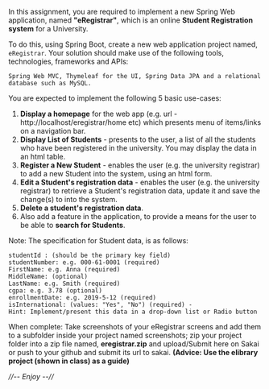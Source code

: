 In this assignment, you are required to implement a new Spring Web application, named 
**"eRegistrar"**, which is an online **Student Registration system** for a University.

To do this, using Spring Boot,
create a new web application project named,
`eRegistrar`. Your solution should make use of the following tools,
technologies, frameworks and APIs:

`Spring Web MVC, Thymeleaf for the UI, Spring Data JPA and a relational database such as MySQL.`


You are expected to implement the following 5 basic use-cases:

1. **Display a homepage** for the web app (e.g. url - http://localhost/eregistrar/home etc) which presents menu of items/links on a navigation bar.
2. **Display List of Students** - presents to the user, a list of all the students who have been registered in the university. You may display the data in an html table.
3. **Register a New Student** - enables the user (e.g. the university registrar) to add a new Student into the system, using an html form.
4. **Edit a Student's registration data** - enables the user (e.g. the university registrar) to retrieve a Student's registration data, update it and save the change(s) to into the system.
5. **Delete a student's registration data**.
6. Also add a feature in the application, to provide a means for the user to be able to **search for Students**.

Note: The specification for Student data, is as follows:
```{
studentId : (should be the primary key field)
studentNumber: e.g. 000-61-0001 (required)
FirstName: e.g. Anna (required)
MiddleName: (optional)
LastName: e.g. Smith (required)
cgpa: e.g. 3.78 (optional)
enrollmentDate: e.g. 2019-5-12 (required)
isInternational: (values: "Yes", "No") (required) - 
Hint: Implement/present this data in a drop-down list or Radio button
```

When complete: 
Take screenshots of your eRegistrar screens and add them to a subfolder inside your
project named screenshots; zip your project folder into a zip file named,
**eregistrar.zip** and
upload/Submit here on Sakai or
push to your github and submit its url to sakai. 
**(Advice: Use the elibrary project (shown in class) as a guide)**

*//-- Enjoy --//*